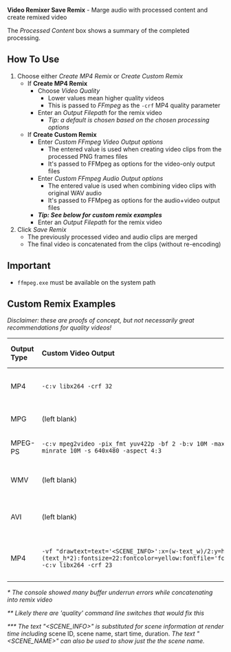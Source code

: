 **Video Remixer Save Remix** - Marge audio with processed content and create remixed video

The _Processed Content_ box shows a summary of the completed processing.

## How To Use
1. Choose either _Create MP4 Remix_ or _Create Custom Remix_
    - If **Create MP4 Remix**
        - Choose _Video Quality_
            - Lower values mean higher quality videos
            - This is passed to _FFmpeg_ as the `-crf` MP4 quality parameter
        - Enter an _Output Filepath_ for the remix video
            - _Tip: a default is chosen based on the chosen processing options_
    - If **Create Custom Remix**
        - Enter _Custom FFmpeg Video Output options_
            - The entered value is used when creating video clips from the processed PNG frames files
            - It's passed to FFMpeg as options for the video-only output files
        - Enter _Custom FFmpeg Audio Output options_
            - The entered value is used when combining video clips with original WAV audio
            - It's passed to FFMpeg as options for the audio+video output files
        - **_Tip: See below for custom remix examples_**
        - Enter an _Output Filepath_ for the remix video
1. Click _Save Remix_
    - The previously processed video and audio clips are merged
    - The final video is concatenated from the clips (without re-encoding)

## Important
- `ffmpeg.exe` must be available on the system path

## Custom Remix Examples
_Disclaimer: these are proofs of concept, but not necessarily great recommendations for quality videos!_

| Output Type | Custom Video Output | Custom Audio Output | Filename | Results |
| :- | :- | :- | :- | :- |
| MP4 | `-c:v libx264 -crf 32` | `-c:a aac` | video.mp4 | Options used for standard MP4 remix output |
| MPG | (left blank) | `-codec: a mp3` | video.mpg | Video with sound played great |
| MPEG-PS | `-c:v mpeg2video -pix_fmt yuv422p -bf 2 -b:v 10M -maxrate 10M -minrate 10M -s 640x480 -aspect 4:3` | `-c:a pcm_s16be -f vob` | video.vob | Video+sound played great (with VLC)* |
| WMV | (left blank) | (left blank) | video.wmv | Video+sound played but was very low quality** |
| AVI | (left blank) | (left blank) | video.avi | Video+sound played but was very low quality** |
| MP4 | `-vf "drawtext=text='<SCENE_INFO>':x=(w-text_w)/2:y=h-(text_h*2):fontsize=22:fontcolor=yellow:fontfile='fonts/trim.ttf'" -c:v libx264 -crf 23` | `-c:a aac` | video.mp4 | Standard MP4 remix video with scene name label*** |

_* The console showed many buffer underrun errors while concatenating into remix video_

_** Likely there are 'quality' command line switches that would fix this_

_*** The text "<SCENE_INFO>" is substituted for scene information at render time including_ scene ID, scene name, start time, duration. _The text "<SCENE_NAME>" can also be used to show just the the scene name._